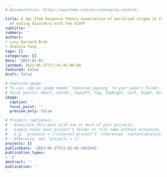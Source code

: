 ```yaml
---
# Documentation: https://wowchemy.com/docs/managing-content/

title: A 4pL Item Response Theory examination of perceived stigma in the screening
  of eating disorders with the SCOFF
subtitle: ''
summary: ''
authors:
- Lucy Barnard-Brak
- Zhanxia Yang
tags: []
categories: []
date: '2022-01-01'
lastmod: 2023-05-27T17:42:45-04:00
featured: false
draft: false

# Featured image
# To use, add an image named `featured.jpg/png` to your page's folder.
# Focal points: Smart, Center, TopLeft, Top, TopRight, Left, Right, BottomLeft, Bottom, BottomRight.
image:
  caption: ''
  focal_point: ''
  preview_only: false

# Projects (optional).
#   Associate this post with one or more of your projects.
#   Simply enter your project's folder or file name without extension.
#   E.g. `projects = ["internal-project"]` references `content/project/deep-learning/index.md`.
#   Otherwise, set `projects = []`.
projects: []
publishDate: '2023-05-27T21:42:45.543244Z'
publication_types:
- '2'
abstract: ''
publication: ''
---
```

